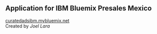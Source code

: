 ## Application for IBM Bluemix Presales Mexico
[curatedadsibm.mybluemix.net](curatedadsibm.mybluemix.net)  
Created by *Joel Lara*
